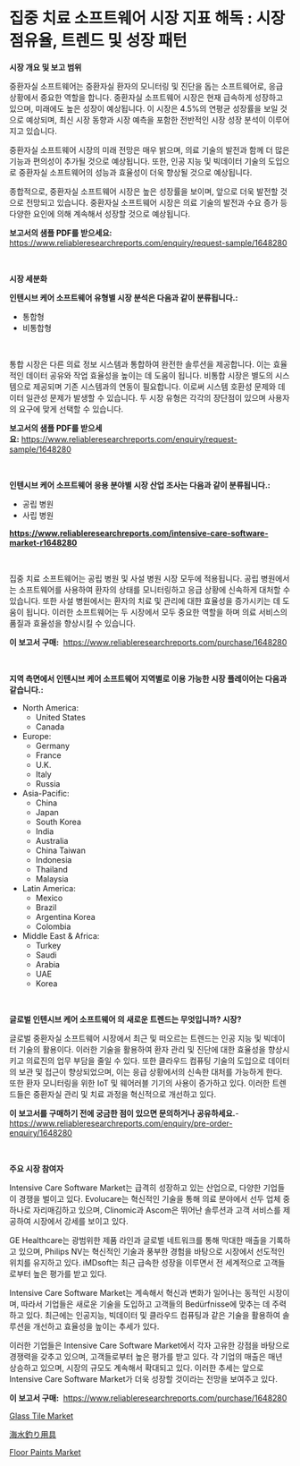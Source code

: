<p><h1>집중 치료 소프트웨어 시장 지표 해독 : 시장 점유율, 트렌드 및 성장 패턴</h1></p><p><strong>시장 개요 및 보고 범위</strong></p>
<p><p>중환자실 소프트웨어는 중환자실 환자의 모니터링 및 진단을 돕는 소프트웨어로, 응급 상황에서 중요한 역할을 합니다. 중환자실 소프트웨어 시장은 현재 급속하게 성장하고 있으며, 미래에도 높은 성장이 예상됩니다. 이 시장은 4.5%의 연평균 성장률을 보일 것으로 예상되며, 최신 시장 동향과 시장 예측을 포함한 전반적인 시장 성장 분석이 이루어지고 있습니다.</p><p>중환자실 소프트웨어 시장의 미래 전망은 매우 밝으며, 의료 기술의 발전과 함께 더 많은 기능과 편의성이 추가될 것으로 예상됩니다. 또한, 인공 지능 및 빅데이터 기술의 도입으로 중환자실 소프트웨어의 성능과 효율성이 더욱 향상될 것으로 예상됩니다.</p><p>종합적으로, 중환자실 소프트웨어 시장은 높은 성장률을 보이며, 앞으로 더욱 발전할 것으로 전망되고 있습니다. 중환자실 소프트웨어 시장은 의료 기술의 발전과 수요 증가 등 다양한 요인에 의해 계속해서 성장할 것으로 예상됩니다.</p></p>
<p><strong>보고서의 샘플 PDF를 받으세요:</strong> <a href="https://www.reliableresearchreports.com/enquiry/request-sample/1648280">https://www.reliableresearchreports.com/enquiry/request-sample/1648280</a></p>
<p>&nbsp;</p>
<p><strong>시장 세분화</strong></p>
<p><strong>인텐시브 케어 소프트웨어 유형별 시장 분석은 다음과 같이 분류됩니다.:</strong></p>
<p><ul><li>통합형</li><li>비통합형</li></ul></p>
<p>&nbsp;</p>
<p><p>통합 시장은 다른 의료 정보 시스템과 통합하여 완전한 솔루션을 제공합니다. 이는 효율적인 데이터 공유와 작업 효율성을 높이는 데 도움이 됩니다. 비통합 시장은 별도의 시스템으로 제공되며 기존 시스템과의 연동이 필요합니다. 이로써 시스템 호환성 문제와 데이터 일관성 문제가 발생할 수 있습니다. 두 시장 유형은 각각의 장단점이 있으며 사용자의 요구에 맞게 선택할 수 있습니다.</p></p>
<p><strong>보고서의 샘플 PDF를 받으세요:</strong>&nbsp;<a href="https://www.reliableresearchreports.com/enquiry/request-sample/1648280">https://www.reliableresearchreports.com/enquiry/request-sample/1648280</a></p>
<p>&nbsp;</p>
<p><strong> 인텐시브 케어 소프트웨어 응용 분야별 시장 산업 조사는 다음과 같이 분류됩니다.:</strong></p>
<p><ul><li>공립 병원</li><li>사립 병원</li></ul></p>
<p><strong><a href="https://www.reliableresearchreports.com/intensive-care-software-market-r1648280">https://www.reliableresearchreports.com/intensive-care-software-market-r1648280</a></strong></p>
<p>&nbsp;</p>
<p><p>집중 치료 소프트웨어는 공립 병원 및 사설 병원 시장 모두에 적용됩니다. 공립 병원에서는 소프트웨어를 사용하여 환자의 상태를 모니터링하고 응급 상황에 신속하게 대처할 수 있습니다. 또한 사설 병원에서는 환자의 치료 및 관리에 대한 효율성을 증가시키는 데 도움이 됩니다. 이러한 소프트웨어는 두 시장에서 모두 중요한 역할을 하며 의료 서비스의 품질과 효율성을 향상시킬 수 있습니다.</p></p>
<p><strong>이 보고서 구매:</strong>&nbsp; <a href="https://www.reliableresearchreports.com/purchase/1648280">https://www.reliableresearchreports.com/purchase/1648280</a></p>
<p>&nbsp;</p>
<p><strong>지역 측면에서 인텐시브 케어 소프트웨어 지역별로 이용 가능한 시장 플레이어는 다음과 같습니다.:</strong></p>
<p><ul>
    <li>
        North America:
        <ul>
            <li>United States</li>
            <li>Canada</li>
        </ul>
    </li>
    <li>
        Europe:
        <ul>
            <li>Germany</li>
            <li>France</li>
            <li>U.K.</li>
            <li>Italy</li>
            <li>Russia</li>
        </ul>
    </li>
    <li>
        Asia-Pacific:
        <ul>
            <li>China</li>
            <li>Japan</li>
            <li>South Korea</li>
            <li>India</li>
            <li>Australia</li>
            <li>China Taiwan</li>
            <li>Indonesia</li>
            <li>Thailand</li>
            <li>Malaysia</li>
        </ul>
    </li>
    <li>
        Latin America:
        <ul>
            <li>Mexico</li>
            <li>Brazil</li>
            <li>Argentina Korea</li>
            <li>Colombia</li>
        </ul>
    </li>
    <li>
        Middle East & Africa:
        <ul>
            <li>Turkey</li>
            <li>Saudi</li>
            <li>Arabia</li>
            <li>UAE</li>
            <li>Korea</li>
        </ul>
    </li>
    </ul></p>
<p>&nbsp;</p>
<p><strong>글로벌 인텐시브 케어 소프트웨어 의 새로운 트렌드는 무엇입니까? 시장?</strong></p>
<p><p>글로벌 중환자실 소프트웨어 시장에서 최근 및 떠오르는 트렌드는 인공 지능 및 빅데이터 기술의 활용이다. 이러한 기술을 활용하여 환자 관리 및 진단에 대한 효율성을 향상시키고 의료진의 업무 부담을 줄일 수 있다. 또한 클라우드 컴퓨팅 기술의 도입으로 데이터의 보관 및 접근이 향상되었으며, 이는 응급 상황에서의 신속한 대처를 가능하게 한다. 또한 환자 모니터링을 위한 IoT 및 웨어러블 기기의 사용이 증가하고 있다. 이러한 트렌드들은 중환자실 관리 및 치료 과정을 혁신적으로 개선하고 있다.</p></p>
<p><strong>이 보고서를 구매하기 전에 궁금한 점이 있으면 문의하거나 공유하세요.</strong>- <a href="https://www.reliableresearchreports.com/enquiry/pre-order-enquiry/1648280">https://www.reliableresearchreports.com/enquiry/pre-order-enquiry/1648280</a></p>
<p>&nbsp;</p>
<p><strong>주요 시장 참여자</strong></p>
<p><p>Intensive Care Software Market는 급격히 성장하고 있는 산업으로, 다양한 기업들이 경쟁을 벌이고 있다. Evolucare는 혁신적인 기술을 통해 의료 분야에서 선두 업체 중 하나로 자리매김하고 있으며, Clinomic과 Ascom은 뛰어난 솔루션과 고객 서비스를 제공하여 시장에서 강세를 보이고 있다. </p><p>GE Healthcare는 광범위한 제품 라인과 글로벌 네트워크를 통해 막대한 매출을 기록하고 있으며, Philips NV는 혁신적인 기술과 풍부한 경험을 바탕으로 시장에서 선도적인 위치를 유지하고 있다. iMDsoft는 최근 급속한 성장을 이루면서 전 세계적으로 고객들로부터 높은 평가를 받고 있다.</p><p>Intensive Care Software Market는 계속해서 혁신과 변화가 일어나는 동적인 시장이며, 따라서 기업들은 새로운 기술을 도입하고 고객들의 Bedürfnisse에 맞추는 데 주력하고 있다. 최근에는 인공지능, 빅데이터 및 클라우드 컴퓨팅과 같은 기술을 활용하여 솔루션을 개선하고 효율성을 높이는 추세가 있다.</p><p>이러한 기업들은 Intensive Care Software Market에서 각자 고유한 강점을 바탕으로 경쟁력을 갖추고 있으며, 고객들로부터 높은 평가를 받고 있다. 각 기업의 매출은 매년 상승하고 있으며, 시장의 규모도 계속해서 확대되고 있다. 이러한 추세는 앞으로 Intensive Care Software Market가 더욱 성장할 것이라는 전망을 보여주고 있다.</p></p>
<p><strong>이 보고서 구매:</strong>&nbsp;&nbsp;<a href="https://www.reliableresearchreports.com/purchase/1648280">https://www.reliableresearchreports.com/purchase/1648280</a></p>
<p><p><a href="https://www.linkedin.com/pulse/glass-tile-market-size-global-industry-overview-segmentation-cbozf?trackingId=735%2B7aQcTCcd0499w4axgg%3D%3D">Glass Tile Market</a></p><p><a href="https://medium.com/@jasoniller59/%E5%A1%A9%E6%B0%B4%E9%87%A3%E3%82%8A%E7%94%A8%E5%85%B7%E5%B8%82%E5%A0%B4%E3%81%AE%E3%82%B7%E3%82%A7%E3%82%A2%E6%8E%A8%E7%A7%BB%E3%81%8A%E3%82%88%E3%81%B3%E5%B8%82%E5%A0%B4%E6%88%90%E9%95%B7%E5%8B%95%E5%90%912024%E5%B9%B4%E3%81%8B%E3%82%892031%E5%B9%B4%E3%81%BE%E3%81%A7-4414c70faba9">海水釣り用具</a></p><p><a href="https://www.linkedin.com/pulse/floor-paints-market-size-share-global-analysis-report-8waxf?trackingId=A5emOxQfJtq78%2FsgbcRFCw%3D%3D">Floor Paints Market</a></p></p>